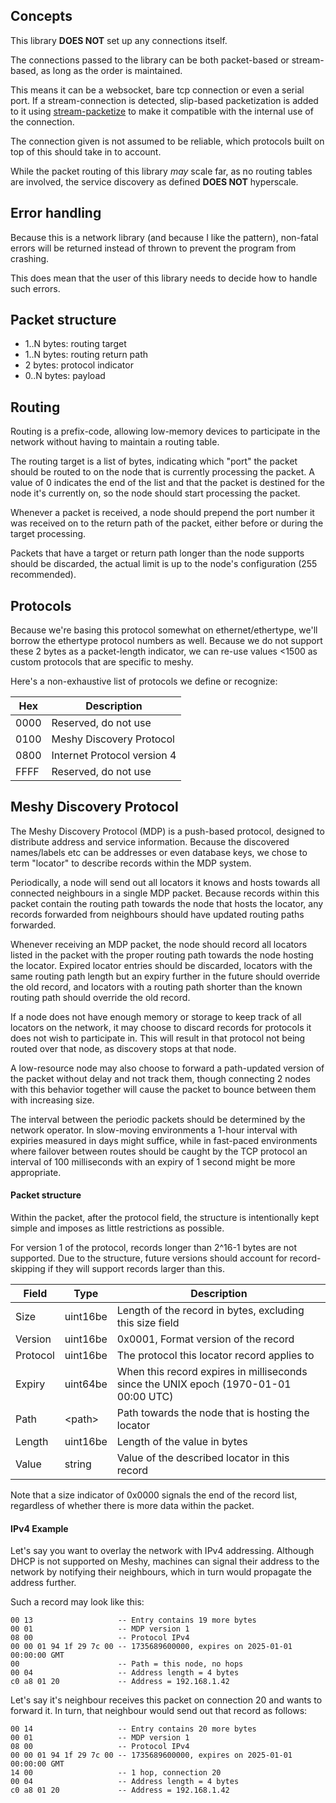 Concepts
--------

This library **DOES NOT** set up any connections itself.

The connections passed to the library can be both packet-based or stream-based,
as long as the order is maintained.

This means it can be a websocket, bare tcp connection or even a serial port. If
a stream-connection is detected, slip-based packetization is added to it using
[stream-packetize](https://npmjs.com/package/stream-packetize) to make it
compatible with the internal use of the connection.

The connection given is not assumed to be reliable, which protocols built on top
of this should take in to account.

While the packet routing of this library *may* scale far, as no routing tables
are involved, the service discovery as defined **DOES NOT** hyperscale.

Error handling
--------------

Because this is a network library (and because I like the pattern), non-fatal
errors will be returned instead of thrown to prevent the program from crashing.

This does mean that the user of this library needs to decide how to handle such
errors.

Packet structure
----------------

- 1..N bytes: routing target
- 1..N bytes: routing return path
- 2 bytes: protocol indicator
- 0..N bytes: payload

Routing
-------

Routing is a prefix-code, allowing low-memory devices to participate in the
network without having to maintain a routing table.

The routing target is a list of bytes, indicating which "port" the packet should
be routed to on the node that is currently processing the packet. A value of 0
indicates the end of the list and that the packet is destined for the node it's
currently on, so the node should start processing the packet.

Whenever a packet is received, a node should prepend the port number it was
received on to the return path of the packet, either before or during the target
processing.

Packets that have a target or return path longer than the node supports should
be discarded, the actual limit is up to the node's configuration (255
recommended).

Protocols
---------

Because we're basing this protocol somewhat on ethernet/ethertype, we'll borrow
the ethertype protocol numbers as well. Because we do not support these 2 bytes
as a packet-length indicator, we can re-use values &lt;1500 as custom protocols
that are specific to meshy.

Here's a non-exhaustive list of protocols we define or recognize:

| Hex  | Description                 |
| ---- | --------------------------- |
| 0000 | Reserved, do not use        |
| 0100 | Meshy Discovery Protocol    |
| 0800 | Internet Protocol version 4 |
| FFFF | Reserved, do not use        |

Meshy Discovery Protocol
------------------------

The Meshy Discovery Protocol (MDP) is a push-based protocol, designed to
distribute address and service information. Because the discovered names/labels
etc can be addresses or even database keys, we chose to term "locator" to
describe records within the MDP system.

Periodically, a node will send out all locators it knows and hosts towards all
connected neighbours in a single MDP packet. Because records within this packet
contain the routing path towards the node that hosts the locator, any records
forwarded from neighbours should have updated routing paths forwarded.

Whenever receiving an MDP packet, the node should record all locators listed in
the packet with the proper routing path towards the node hosting the locator.
Expired locator entries should be discarded, locators with the same routing path
length but an expiry further in the future should override the old record, and
locators with a routing path shorter than the known routing path should override
the old record.

If a node does not have enough memory or storage to keep track of all locators
on the network, it may choose to discard records for protocols it does not wish
to participate in. This will result in that protocol not being routed over that
node, as discovery stops at that node.

A low-resource node may also choose to forward a path-updated version of the
packet without delay and not track them, though connecting 2 nodes with this
behavior together will cause the packet to bounce between them with increasing
size.

The interval between the periodic packets should be determined by the network
operator. In slow-moving environments a 1-hour interval with expiries measured
in days might suffice, while in fast-paced environments where failover between
routes should be caught by the TCP protocol an interval of 100 milliseconds with
an expiry of 1 second might be more appropriate.

#### Packet structure

Within the packet, after the protocol field, the structure is intentionally kept
simple and imposes as little restrictions as possible.

For version 1 of the protocol, records longer than 2^16-1 bytes are not
supported. Due to the structure, future versions should account for
record-skipping if they will support records larger than this.

| Field    | Type         | Description                                                                          |
| -------- | ------------ | ------------------------------------------------------------------------------------ |
| Size     | uint16be     | Length of the record in bytes, excluding this size field                             |
| Version  | uint16be     | 0x0001, Format version of the record                                                 |
| Protocol | uint16be     | The protocol this locator record applies to                                          |
| Expiry   | uint64be     | When this record expires in milliseconds since the UNIX epoch (1970-01-01 00:00 UTC) |
| Path     | &lt;path&gt; | Path towards the node that is hosting the locator                                    |
| Length   | uint16be     | Length of the value in bytes                                                         |
| Value    | string       | Value of the described locator in this record                                        |

Note that a size indicator of 0x0000 signals the end of the record list,
regardless of whether there is more data within the packet.

#### IPv4 Example

Let's say you want to overlay the network with IPv4 addressing. Although DHCP
is not supported on Meshy, machines can signal their address to the network by
notifying their neighbours, which in turn would propagate the address further.

Such a record may look like this:

```
00 13                   -- Entry contains 19 more bytes
00 01                   -- MDP version 1
08 00                   -- Protocol IPv4
00 00 01 94 1f 29 7c 00 -- 1735689600000, expires on 2025-01-01 00:00:00 GMT
00                      -- Path = this node, no hops
00 04                   -- Address length = 4 bytes
c0 a8 01 20             -- Address = 192.168.1.42
```

Let's say it's neighbour receives this packet on connection 20 and wants to
forward it. In turn, that neighbour would send out that record as follows:

```
00 14                   -- Entry contains 20 more bytes
00 01                   -- MDP version 1
08 00                   -- Protocol IPv4
00 00 01 94 1f 29 7c 00 -- 1735689600000, expires on 2025-01-01 00:00:00 GMT
14 00                   -- 1 hop, connection 20
00 04                   -- Address length = 4 bytes
c0 a8 01 20             -- Address = 192.168.1.42
```
